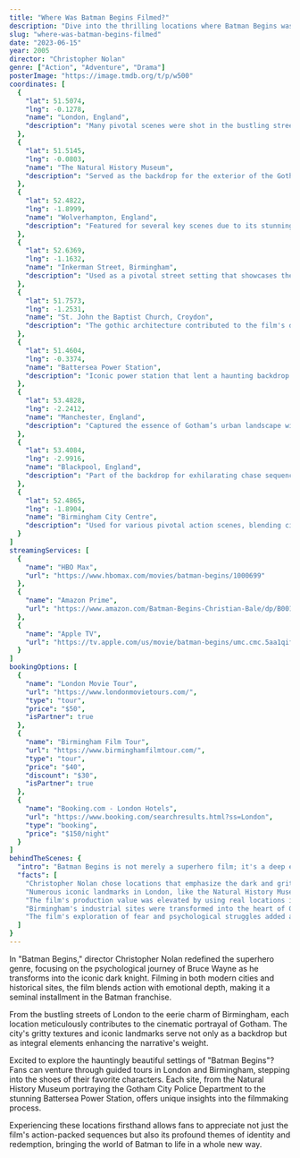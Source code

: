 ```yaml
---
title: "Where Was Batman Begins Filmed?"
description: "Dive into the thrilling locations where Batman Begins was filmed, showcasing the gritty essence of Gotham City and the incredible landscapes surrounding it."
slug: "where-was-batman-begins-filmed"
date: "2023-06-15"
year: 2005
director: "Christopher Nolan"
genre: ["Action", "Adventure", "Drama"]
posterImage: "https://image.tmdb.org/t/p/w500"
coordinates: [
  { 
    "lat": 51.5074, 
    "lng": -0.1278, 
    "name": "London, England", 
    "description": "Many pivotal scenes were shot in the bustling streets and historic landmarks of London."
  },
  { 
    "lat": 51.5145, 
    "lng": -0.0803, 
    "name": "The Natural History Museum", 
    "description": "Served as the backdrop for the exterior of the Gotham City Police Department."
  },
  { 
    "lat": 52.4822, 
    "lng": -1.8999, 
    "name": "Wolverhampton, England", 
    "description": "Featured for several key scenes due to its stunning architecture."
  },
  { 
    "lat": 52.6369, 
    "lng": -1.1632, 
    "name": "Inkerman Street, Birmingham", 
    "description": "Used as a pivotal street setting that showcases the city's industrial vibes."
  },
  { 
    "lat": 51.7573, 
    "lng": -1.2531, 
    "name": "St. John the Baptist Church, Croydon", 
    "description": "The gothic architecture contributed to the film's dark aesthetic."
  },
  { 
    "lat": 51.4604, 
    "lng": -0.3374, 
    "name": "Battersea Power Station", 
    "description": "Iconic power station that lent a haunting backdrop during climactic moments."
  },
  { 
    "lat": 53.4828, 
    "lng": -2.2412, 
    "name": "Manchester, England", 
    "description": "Captured the essence of Gotham’s urban landscape with its distinct architecture."
  },
  { 
    "lat": 53.4084, 
    "lng": -2.9916, 
    "name": "Blackpool, England", 
    "description": "Part of the backdrop for exhilarating chase sequences set in Gotham."
  },
  { 
    "lat": 52.4865, 
    "lng": -1.8904, 
    "name": "Birmingham City Centre", 
    "description": "Used for various pivotal action scenes, blending city life with drama."
  }
]
streamingServices: [
  {
    "name": "HBO Max",
    "url": "https://www.hbomax.com/movies/batman-begins/1000699"
  },
  {
    "name": "Amazon Prime",
    "url": "https://www.amazon.com/Batman-Begins-Christian-Bale/dp/B0014F3L5A"
  },
  {
    "name": "Apple TV",
    "url": "https://tv.apple.com/us/movie/batman-begins/umc.cmc.5aa1qif5gwe6vx8h1trcz1f4z"
  }
]
bookingOptions: [
  {
    "name": "London Movie Tour",
    "url": "https://www.londonmovietours.com/",
    "type": "tour",
    "price": "$50",
    "isPartner": true
  },
  {
    "name": "Birmingham Film Tour",
    "url": "https://www.birminghamfilmtour.com/",
    "type": "tour",
    "price": "$40",
    "discount": "$30",
    "isPartner": true
  },
  {
    "name": "Booking.com - London Hotels",
    "url": "https://www.booking.com/searchresults.html?ss=London",
    "type": "booking",
    "price": "$150/night"
  }
]
behindTheScenes: {
  "intro": "Batman Begins is not merely a superhero film; it's a deep exploration of fear, identity, and redemption. Shot amidst the rich landscapes of London and the gritty architecture of Birmingham, the film uniquely captures the essence of Gotham City while exploring the origins of one of cinema's most famous heroes.",
  "facts": [
    "Christopher Nolan chose locations that emphasize the dark and gritty atmosphere of Gotham, making it feel real and relatable.",
    "Numerous iconic landmarks in London, like the Natural History Museum, became integral to the film's narrative.",
    "The film's production value was elevated by using real locations instead of relying heavily on CGI.",
    "Birmingham's industrial sites were transformed into the heart of Gotham, showcasing the city's unique architecture.",
    "The film's exploration of fear and psychological struggles added a deeper layer that resonates with audiences."
  ]
}
---
```


<BatmanBeginsGuide />

In "Batman Begins," director Christopher Nolan redefined the superhero genre, focusing on the psychological journey of Bruce Wayne as he transforms into the iconic dark knight. Filming in both modern cities and historical sites, the film blends action with emotional depth, making it a seminal installment in the Batman franchise.

From the bustling streets of London to the eerie charm of Birmingham, each location meticulously contributes to the cinematic portrayal of Gotham. The city's gritty textures and iconic landmarks serve not only as a backdrop but as integral elements enhancing the narrative's weight.

Excited to explore the hauntingly beautiful settings of "Batman Begins"? Fans can venture through guided tours in London and Birmingham, stepping into the shoes of their favorite characters. Each site, from the Natural History Museum portraying the Gotham City Police Department to the stunning Battersea Power Station, offers unique insights into the filmmaking process.

Experiencing these locations firsthand allows fans to appreciate not just the film's action-packed sequences but also its profound themes of identity and redemption, bringing the world of Batman to life in a whole new way.